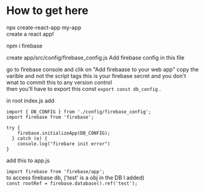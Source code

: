 # How to get here
npx create-react-app my-app  
create a react app!  

 npm i firebase         

 create app/src/config/firebase_config.js
 Add firebase config in this file  
 
 go to firebase console and clik on "Add firebaase to your web app" 
 copy the varible and not the script tags
 this is your firebase secret and you don't wnat to commit this to any version control  
 then you'll have to export this const `export const db_config` . 


in root index.js add  

```
import { DB_CONFIG } from './config/firebase_config';
import firebase from 'firebase';

try {
    firebase.initializeApp(DB_CONFIG);
  } catch (e) {
    console.log("firebare init error")
}
```

add this to app.js 

`import firebase from 'firebase/app';`  
to access firebase db, ('test' is a obj in the DB I added)  
`const rootRef = firebase.database().ref('test');`



